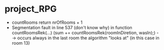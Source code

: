 # project_RPG

- countRooms return nrOfRooms + 1
- Segmentation fault in line 537 (don't know why) in function countRoomsRek(...)
  (sum += countRoomsRek(roomInDiretion, wasIn);)
  --> occurs always in the last room the algorithm "looks at" (in this case in room 13)
